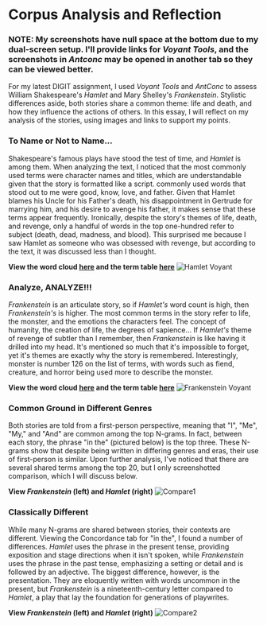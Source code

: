 # Corpus Analysis and Reflection

### **NOTE**: My screenshots have null space at the bottom due to my dual-screen setup. I'll provide links for *Voyant Tools*, and the screenshots in *Antconc* may be opened in another tab so they can be viewed better.

For my latest DIGIT assignment, I used *Voyant Tools* and *AntConc* to assess William Shakespeare's *Hamlet* and Mary Shelley's *Frankenstein*. Stylistic differences aside, both stories share a common theme: life and death, and how they influence the actions of others. In this essay, I will reflect on my analysis of the stories, using images and links to support my points. 

### To Name or Not to Name...
Shakespeare's famous plays have stood the test of time, and *Hamlet* is among them. When analyzing the text, I noticed that the most commonly used terms were character names and titles, which are understandable given that the story is formatted like a script. commonly used words that stood out to me were good, know, love, and father. Given that Hamlet blames his Uncle for his Father's death, his disappointment in Gertrude for marrying him, and his desire to avenge his father, it makes sense that these terms appear frequently. Ironically, despite the story's themes of life, death, and revenge, only a handful of words in the top one-hundred refer to subject (death, dead, madness, and blood). This surprised me because I saw Hamlet as someone who was obsessed with revenge, but according to the text, it was discussed less than I thought. 

**View the word cloud [here](https://voyant-tools.org/?corpus=487312f4256c179805b51ccc9015d7cb&view=Cirrus ) and the term table [here](https://voyant-tools.org/?corpus=487312f4256c179805b51ccc9015d7cb&view=CorpusTerms)**
![Hamlet Voyant](https://raw.githubusercontent.com/arrowarchive/The-Arrowarchive/master/text/hamletvoyant.png)

### Analyze, ANALYZE!!!
*Frankenstein* is an articulate story, so if *Hamlet's* word count is high, then *Frankenstein's* is higher. The most common terms in the story refer to life, the monster, and the emotions the characters feel. The concept of humanity, the creation of life, the degrees of sapience... If *Hamlet's* theme of revenge of subtler than I remember, then *Frankenstein* is like having it drilled into my head. It's mentioned so much that it's impossible to forget, yet it's themes are exactly why the story is remembered. Interestingly, monster is number 126 on the list of terms, with words such as fiend, creature, and horror being used more to describe the monster. 

**View the word cloud [here](https://voyant-tools.org/?corpus=38b7a12b7a26f8ded816052bcc98d777&visible=185&view=Cirrus) and the term table [here](https://voyant-tools.org/?corpus=38b7a12b7a26f8ded816052bcc98d777&view=CorpusTerms)**
![Frankenstein Voyant](https://raw.githubusercontent.com/arrowarchive/The-Arrowarchive/master/text/frankensteinvoyant.png)

### Common Ground in Different Genres

Both stories are told from a first-person perspective, meaning that "I", "Me", "My," and "And" are common among the top N-grams. In fact, between each story, the phrase "in the" (pictured below) is the top three. These N-grams show that despite being written in differing genres and eras, their use of first-person is similar. Upon further analysis, I've noticed that there are several shared terms among the top 20, but I only screenshotted comparison, which I will discuss below.

**View *Frankenstein* (left) and *Hamlet* (right)**
![Compare1](https://raw.githubusercontent.com/arrowarchive/The-Arrowarchive/master/text/compare1.jpg)

### Classically Different

While many N-grams are shared between stories, their contexts are different. Viewing the Concordance tab for "in the", I found a number of differences. *Hamlet* uses the phrase in the present tense, providing exposition and stage directions when it isn't spoken, while *Frankenstein* uses the phrase in the past tense, emphasizing a setting or detail and is followed by an adjective. The biggest difference, however, is the presentation. They are eloquently written with words uncommon in the present, but *Frankenstein* is a nineteenth-century letter compared to *Hamlet*, a play that lay the foundation for generations of playwrites. 

**View *Frankenstein* (left) and *Hamlet* (right)**
![Compare2](https://raw.githubusercontent.com/arrowarchive/The-Arrowarchive/master/text/compare2.png)
